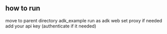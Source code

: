 ## how to run 

move to parent directory adk_example
run as adk web 
set proxy if needed 
add your api key (authenticate if it needed)